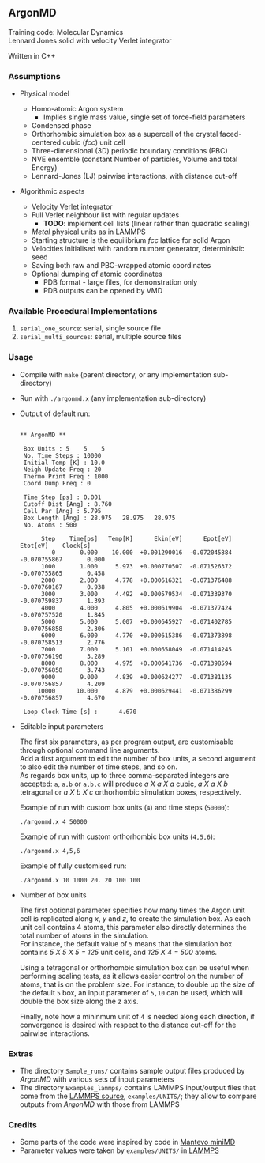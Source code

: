 ## ArgonMD

Training code: Molecular Dynamics  
Lennard Jones solid with velocity Verlet integrator  

Written in C++  


### Assumptions

* Physical model
  * Homo-atomic Argon system
    * Implies single mass value, single set of force-field parameters
  * Condensed phase
  * Orthorhombic simulation box as a supercell of the crystal faced-centered cubic (*fcc*) unit cell
  * Three-dimensional (3D) periodic boundary conditions (PBC)
  * NVE ensemble (constant Number of particles, Volume and total Energy)
  * Lennard-Jones (LJ) pairwise interactions, with distance cut-off

* Algorithmic aspects
  * Velocity Verlet integrator
  * Full Verlet neighbour list with regular updates
    * **TODO**: implement cell lists (linear rather than quadratic scaling)
  * *Metal* physical units as in LAMMPS
  * Starting structure is the equilibrium *fcc* lattice for solid Argon
  * Velocities initialised with random number generator, deterministic seed
  * Saving both raw and PBC-wrapped atomic coordinates
  * Optional dumping of atomic coordinates
    * PDB format - large files, for demonstration only
    * PDB outputs can be opened by VMD


### Available Procedural Implementations
1. `serial_one_source`: serial, single source file
2. `serial_multi_sources`: serial, multiple source files


### Usage

* Compile with `make` (parent directory, or any implementation sub-directory)

* Run with `./argonmd.x` (any implementation sub-directory)

* Output of default run: 

  ```
  
  ** ArgonMD **
  
   Box Units : 5    5    5
   No. Time Steps : 10000
   Initial Temp [K] : 10.0
   Neigh Update Freq : 20
   Thermo Print Freq : 1000
   Coord Dump Freq : 0
  
   Time Step [ps] : 0.001
   Cutoff Dist [Ang] : 8.760
   Cell Par [Ang] : 5.795
   Box Length [Ang] : 28.975   28.975   28.975
   No. Atoms : 500
  
        Step    Time[ps]   Temp[K]      Ekin[eV]      Epot[eV]      Etot[eV]    Clock[s]
           0       0.000    10.000  +0.001290016  -0.072045884  -0.070755867       0.000
        1000       1.000     5.973  +0.000770507  -0.071526372  -0.070755865       0.458
        2000       2.000     4.778  +0.000616321  -0.071376488  -0.070760167       0.938
        3000       3.000     4.492  +0.000579534  -0.071339370  -0.070759837       1.393
        4000       4.000     4.805  +0.000619904  -0.071377424  -0.070757520       1.845
        5000       5.000     5.007  +0.000645927  -0.071402785  -0.070756858       2.306
        6000       6.000     4.770  +0.000615386  -0.071373898  -0.070758513       2.776
        7000       7.000     5.101  +0.000658049  -0.071414245  -0.070756196       3.289
        8000       8.000     4.975  +0.000641736  -0.071398594  -0.070756858       3.743
        9000       9.000     4.839  +0.000624277  -0.071381135  -0.070756857       4.209
       10000      10.000     4.879  +0.000629441  -0.071386299  -0.070756857       4.670
  
   Loop Clock Time [s] :      4.670
  ```

* Editable input parameters

  The first six parameters, as per program output, are customisable through optional command line arguments.  
  Add a first argument to edit the number of box units, a second argument to also edit the number of time steps, and so on.  
  As regards box units, up to three comma-separated integers are accepted: 
  `a`, `a,b` or `a,b,c` will produce *a X a X a* cubic, *a X a X b* tetragonal or *a X b X c* orthorhombic 
  simulation boxes, respectively.  

  Example of run with custom box units (`4`) and time steps (`50000`):
  ```
  ./argonmd.x 4 50000
  ```

  Example of run with custom orthorhombic box units (`4,5,6`):
  ```
  ./argonmd.x 4,5,6
  ```

  Example of fully customised run:
  ```
  ./argonmd.x 10 1000 20. 20 100 100
  ```

* Number of box units
  
  The first optional parameter specifies how many times the Argon unit cell is replicated along *x*, *y* and *z*, to create the simulation box.  As each unit cell contains 4 atoms, this parameter also directly determines the total number of atoms in the simulation.  
  For instance, the default value of `5` means that the simulation box contains *5 X 5 X 5 = 125* unit cells, and *125 X 4 = 500* atoms.  

  Using a tetragonal or orthorhombic simulation box can be useful when performing scaling tests, as it allows easier control on the number of atoms, that is on the problem size.  For instance, to double up the size of the default `5` box, an input parameter of `5,10` can be used, which will double the box size along the *z* axis.  

  Finally, note how a mininmum unit of `4` is needed along each direction, if convergence is desired with respect to the distance cut-off for the pairwise interactions.


### Extras
* The directory `Sample_runs/` contains sample output files produced by *ArgonMD* with various sets of input parameters
* The directory `Examples_lammps/` contains LAMMPS input/output files that come from the [LAMMPS source](https://github.com/lammps/lammps), `examples/UNITS/`;  they allow to compare outputs from *ArgonMD* with those from LAMMPS


### Credits
* Some parts of the code were inspired by code in [Mantevo miniMD](https://github.com/Mantevo/miniMD)
* Parameter values were taken by `examples/UNITS/` in [LAMMPS](https://github.com/lammps/lammps)
